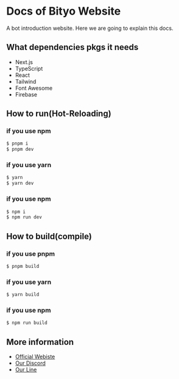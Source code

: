 # Docs of Bityo Website
A bot introduction website.
Here we are going to explain this docs.

## What dependencies pkgs it needs
* Next.js
* TypeScript
* React
* Tailwind
* Font Awesome
* Firebase

## How to run(Hot-Reloading)
### if you use npm
```bash
$ pnpm i
$ pnpm dev
```

### if you use yarn
```bash
$ yarn
$ yarn dev
```

### if you use npm
```bash
$ npm i
$ npm run dev
```
## How to build(compile)

### if you use pnpm
```bash
$ pnpm build
```

### if you use yarn
```bash
$ yarn build
```

### if you use npm
```bash
$ npm run build
```

## More information
* [Official Webiste](https://bityo.tw)
* [Our Discord](https://dc.bityo.tw)
* [Our Line](https://line.bityo.tw)